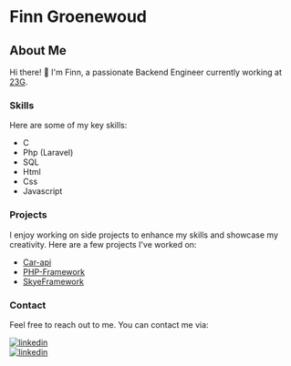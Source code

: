 # Finn Groenewoud
## About Me

Hi there! 👋 I'm Finn, a passionate Backend Engineer currently working at [23G](https://www.23g.nl/).

### Skills

Here are some of my key skills:

- C
- Php (Laravel)
- SQL
- Html
- Css
- Javascript

### Projects

I enjoy working on side projects to enhance my skills and showcase my creativity. Here are a few projects I've worked on:

- [Car-api](https://github.com/F1nnG/Car-api)
- [PHP-Framework](https://github.com/F1nnG/PHP-Framework)
- [SkyeFramework](https://github.com/F1nnG/SkyeFramework)

### Contact

Feel free to reach out to me. You can contact me via:

[![linkedin](https://img.shields.io/badge/email-D14836?style=for-the-badge&logo=gmail&logoColor=white)](mailto:finn.groenewoud@gmail.com)<br>
[![linkedin](https://img.shields.io/badge/linkedin-0A66C2?style=for-the-badge&logo=linkedin&logoColor=white)](https://www.linkedin.com/in/finn-groenewoud-85713825a/)
